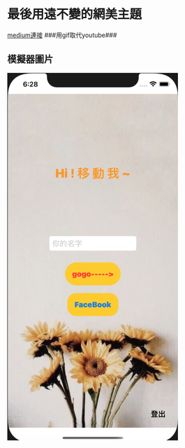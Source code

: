 # 最後用遠不變的網美主題

[medium連接](https://medium.com/海大-ios-app-程式設計/最後用遠不變的網美主題-b9cadc21e1c7)
###用gif取代youtube###

## 模擬器圖片
![](./image/cover.png)